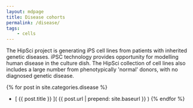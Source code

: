 ```yaml
---
layout: mdpage
title: Disease cohorts
permalink: /disease/
tags:
    - cells
---
```


   The HipSci project is generating iPS cell lines from patients with inherited genetic diseases.
   iPSC technology provides opportunity for modelling human disease in the culture dish.
   The HipSci collection of cell lines also includes a large number from phenotypically 'normal' donors, with no diagnosed genetic disease.

{% for post in site.categories.disease %}
* [ {{ post.title }} ]( {{ post.url | prepend: site.baseurl }} )
{% endfor %}

